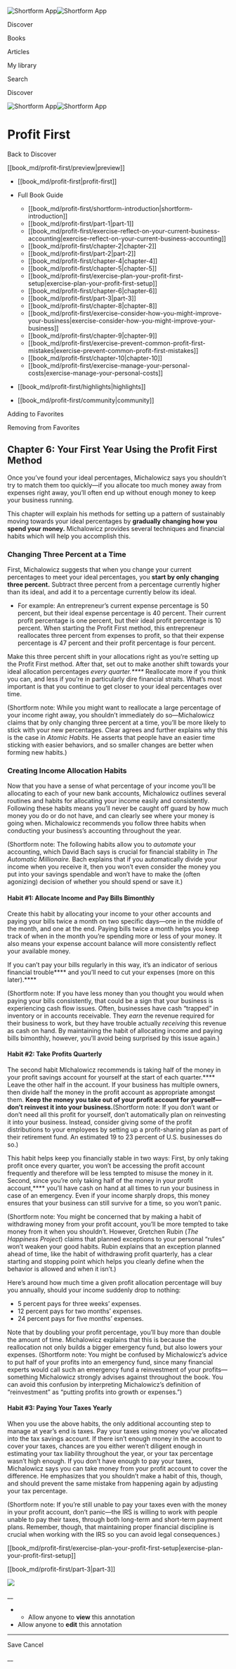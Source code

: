 ![Shortform App](/img/logo.36a2399e.svg)![Shortform App](/img/logo-dark.70c1b072.svg)

Discover

Books

Articles

My library

Search

Discover

![Shortform App](/img/logo.36a2399e.svg)![Shortform App](/img/logo-dark.70c1b072.svg)

# Profit First

Back to Discover

[[book_md/profit-first/preview|preview]]

  * [[book_md/profit-first|profit-first]]
  * Full Book Guide

    * [[book_md/profit-first/shortform-introduction|shortform-introduction]]
    * [[book_md/profit-first/part-1|part-1]]
    * [[book_md/profit-first/exercise-reflect-on-your-current-business-accounting|exercise-reflect-on-your-current-business-accounting]]
    * [[book_md/profit-first/chapter-2|chapter-2]]
    * [[book_md/profit-first/part-2|part-2]]
    * [[book_md/profit-first/chapter-4|chapter-4]]
    * [[book_md/profit-first/chapter-5|chapter-5]]
    * [[book_md/profit-first/exercise-plan-your-profit-first-setup|exercise-plan-your-profit-first-setup]]
    * [[book_md/profit-first/chapter-6|chapter-6]]
    * [[book_md/profit-first/part-3|part-3]]
    * [[book_md/profit-first/chapter-8|chapter-8]]
    * [[book_md/profit-first/exercise-consider-how-you-might-improve-your-business|exercise-consider-how-you-might-improve-your-business]]
    * [[book_md/profit-first/chapter-9|chapter-9]]
    * [[book_md/profit-first/exercise-prevent-common-profit-first-mistakes|exercise-prevent-common-profit-first-mistakes]]
    * [[book_md/profit-first/chapter-10|chapter-10]]
    * [[book_md/profit-first/exercise-manage-your-personal-costs|exercise-manage-your-personal-costs]]
  * [[book_md/profit-first/highlights|highlights]]
  * [[book_md/profit-first/community|community]]



Adding to Favorites 

Removing from Favorites 

## Chapter 6: Your First Year Using the Profit First Method

Once you’ve found your ideal percentages, Michalowicz says you shouldn’t try to match them too quickly—if you allocate too much money away from expenses right away, you’ll often end up without enough money to keep your business running.

This chapter will explain his methods for setting up a pattern of sustainably moving towards your ideal percentages by **gradually changing how you spend your money.** Michalowicz provides several techniques and financial habits which will help you accomplish this.

### Changing Three Percent at a Time

First, Michalowicz suggests that when you change your current percentages to meet your ideal percentages, you **start by only changing three percent.** Subtract three percent from a percentage currently higher than its ideal, and add it to a percentage currently below its ideal.

  * For example: An entrepreneur’s current expense percentage is 50 percent, but their ideal expense percentage is 40 percent. Their current profit percentage is one percent, but their ideal profit percentage is 10 percent. When starting the Profit First method, this entrepreneur reallocates three percent from expenses to profit, so that their expense percentage is 47 percent and their profit percentage is four percent.



Make this three percent shift in your allocations right as you’re setting up the Profit First method. After that, set out to make another shift towards your ideal allocation percentages _every quarter.****_ Reallocate more if you think you can, and less if you’re in particularly dire financial straits. What’s most important is that you continue to get closer to your ideal percentages over time.

(Shortform note: While you might want to reallocate a large percentage of your income right away, you shouldn’t immediately do so—Michalowicz claims that by only changing three percent at a time, you’ll be more likely to stick with your new percentages. Clear agrees and further explains why this is the case in _Atomic Habits_. He asserts that people have an easier time sticking with easier behaviors, and so smaller changes are better when forming new habits.)

### Creating Income Allocation Habits

Now that you have a sense of what percentage of your income you’ll be allocating to each of your new bank accounts, Michalowicz outlines several routines and habits for allocating your income easily and consistently. Following these habits means you’ll never be caught off guard by how much money you do or do not have, and can clearly see where your money is going when. Michalowicz recommends you follow three habits when conducting your business’s accounting throughout the year.

(Shortform note: The following habits allow you to _automate_ your accounting, which David Bach says is crucial for financial stability in _The Automatic Millionaire._ Bach explains that if you automatically divide your income when you receive it, then you won’t even consider the money you put into your savings spendable and won’t have to make the (often agonizing) decision of whether you should spend or save it.)

#### Habit #1: Allocate Income and Pay Bills Bimonthly

Create this habit by allocating your income to your other accounts and paying your bills twice a month on two specific days—one in the middle of the month, and one at the end. Paying bills twice a month helps you keep track of when in the month you’re spending more or less of your money. It also means your expense account balance will more consistently reflect your available money.

If you can’t pay your bills regularly in this way, it’s an indicator of serious financial trouble**** and you’ll need to cut your expenses (more on this later).****

(Shortform note: If you have less money than you thought you would when paying your bills consistently, that could be a sign that your business is experiencing cash flow issues. Often, businesses have cash “trapped” in inventory or in accounts receivable. They _earn_ the revenue required for their business to work, but they have trouble actually _receiving_ this revenue as cash on hand. By maintaining the habit of allocating income and paying bills bimonthly, however, you’ll avoid being surprised by this issue again.)

#### Habit #2: Take Profits Quarterly

The second habit MIchalowicz recommends is taking half of the money in your profit savings account for yourself at the start of each quarter.**** Leave the other half in the account. If your business has multiple owners, then divide half the money in the profit account as appropriate amongst them. **Keep the money you take out of your profit account for yourself—don’t reinvest it into your business.**(Shortform note: If you don’t want or don’t need all this profit for yourself, don’t automatically plan on reinvesting it into your business. Instead, consider giving some of the profit distributions to your employees by setting up a profit-sharing plan as part of their retirement fund. An estimated 19 to 23 percent of U.S. businesses do so.)

This habit helps keep you financially stable in two ways: First, by only taking profit once every quarter, you won’t be accessing the profit account frequently and therefore will be less tempted to misuse the money in it. Second, since you’re only taking half of the money in your profit account,**** you’ll have cash on hand at all times to run your business in case of an emergency. Even if your income sharply drops, this money ensures that your business can still survive for a time, so you won’t panic.

(Shortform note: You might be concerned that by making a habit of withdrawing money from your profit account, you’ll be more tempted to take money from it when you shouldn’t. However, Gretchen Rubin (_The Happiness Project_) claims that planned exceptions to your personal “rules” won’t weaken your good habits. Rubin explains that an exception planned ahead of time, like the habit of withdrawing profit quarterly, has a clear starting and stopping point which helps you clearly define when the behavior is allowed and when it isn’t.)

Here’s around how much time a given profit allocation percentage will buy you annually, should your income suddenly drop to nothing:

  * 5 percent pays for three weeks’ expenses. 
  * 12 percent pays for two months’ expenses. 
  * 24 percent pays for five months’ expenses. 



Note that by doubling your profit percentage, you’ll buy more than double the amount of time. Michalowicz explains that this is because the reallocation not only builds a bigger emergency fund, but also lowers your expenses. (Shortform note: You might be confused by Michalowicz’s advice to put half of your profits into an emergency fund, since many financial experts would call such an emergency fund a reinvestment of your profits—something Michalowicz strongly advises against throughout the book. You can avoid this confusion by interpreting Michalowicz’s definition of “reinvestment” as “putting profits into growth or expenses.”)

#### Habit #3: Paying Your Taxes Yearly

When you use the above habits, the only additional accounting step to manage at year’s end is taxes. Pay your taxes using money you’ve allocated into the tax savings account. If there isn’t enough money in the account to cover your taxes, chances are you either weren’t diligent enough in estimating your tax liability throughout the year, or your tax percentage wasn’t high enough. If you don’t have enough to pay your taxes, Michalowicz says you can take money from your profit account to cover the difference. He emphasizes that you shouldn’t make a habit of this, though, and should prevent the same mistake from happening again by adjusting your tax percentage.

(Shortform note: If you’re still unable to pay your taxes even with the money in your profit account, don’t panic—the IRS is willing to work with people unable to pay their taxes, through both long-term and short-term payment plans. Remember, though, that maintaining proper financial discipline is crucial when working with the IRS so you can avoid legal consequences.)

[[book_md/profit-first/exercise-plan-your-profit-first-setup|exercise-plan-your-profit-first-setup]]

[[book_md/profit-first/part-3|part-3]]

![](https://bat.bing.com/action/0?ti=56018282&Ver=2&mid=cae7fa5f-eadc-4a42-b3b0-c49accf5226e&sid=f30c5e70639211ee87d33f0876d93783&vid=f30c9700639211eeb3a75d830392c94f&vids=0&msclkid=N&pi=0&lg=en-US&sw=800&sh=600&sc=24&nwd=1&tl=Shortform%20%7C%20Book&p=https%3A%2F%2Fwww.shortform.com%2Fapp%2Fbook%2Fprofit-first%2Fchapter-6&r=&lt=332&evt=pageLoad&sv=1&rn=246522)

__

  *   * Allow anyone to **view** this annotation
  * Allow anyone to **edit** this annotation



* * *

Save Cancel

__




